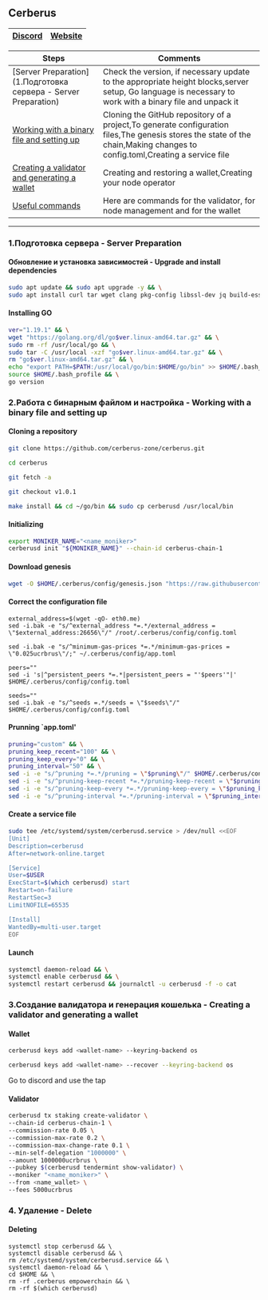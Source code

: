 ## Cerberus


[Discord](https://discord.gg/wjMC7J4Q) | [Website](https://docs.cerberus.zone/running-a-validator.html)
--- | --- |

Steps | Comments
--- | --- |
[Server Preparation](1.Подготовка сервера - Server Preparation) | Check the version, if necessary update to the appropriate height blocks,server setup, Go language is necessary to work with a binary file and unpack it
[Working with a binary file and setting up](https://github.com/DanilJPG/nodes_testnets/tree/main/EmpowerChain#:~:text=2.%D0%A0%D0%B0%D0%B1%D0%BE%D1%82%D0%B0%20%D1%81%20%D0%B1%D0%B8%D0%BD%D0%B0%D1%80%D0%BD%D1%8B%D0%BC%20%D1%84%D0%B0%D0%B9%D0%BB%D0%BE%D0%BC%20%D0%B8%20%D0%BD%D0%B0%D1%81%D1%82%D1%80%D0%BE%D0%B9%D0%BA%D0%B0%20%2D%20Working%20with%20a%20binary%20file%20and%20setting%20up) | Cloning the GitHub repository of a project,To generate configuration files,The genesis stores the state of the chain,Making changes to config.toml,Creating a service file
[Creating a validator and generating a wallet](https://github.com/DanilJPG/nodes_testnets/blob/main/EmpowerChain/Readme.md#:~:text=3.%D0%A1%D0%BE%D0%B7%D0%B4%D0%B0%D0%BD%D0%B8%D0%B5%20%D0%B2%D0%B0%D0%BB%D0%B8%D0%B4%D0%B0%D1%82%D0%BE%D1%80%D0%B0%20%D0%B8%20%D0%B3%D0%B5%D0%BD%D0%B5%D1%80%D0%B0%D1%86%D0%B8%D1%8F%20%D0%BA%D0%BE%D1%88%D0%B5%D0%BB%D1%8C%D0%BA%D0%B0%20%2D%20Creating%20a%20validator%20and%20generating%20a%20wallet) | Creating and restoring a wallet,Creating your node operator
[Useful commands](https://github.com/DanilJPG/mainnet_guides/blob/main/Cerberus/Useful%20commands.md) | Here are commands for the validator, for node management and for the wallet

***

### 1.Подготовка сервера - Server Preparation 
#### Обновление и установка зависимостей - Upgrade and install dependencies
```Bash
sudo apt update && sudo apt upgrade -y && \
sudo apt install curl tar wget clang pkg-config libssl-dev jq build-essential bsdmainutils git make ncdu gcc git jq chrony liblz4-tool -y
```
#### Installing GO
```Bash
ver="1.19.1" && \
wget "https://golang.org/dl/go$ver.linux-amd64.tar.gz" && \
sudo rm -rf /usr/local/go && \
sudo tar -C /usr/local -xzf "go$ver.linux-amd64.tar.gz" && \
rm "go$ver.linux-amd64.tar.gz" && \
echo "export PATH=$PATH:/usr/local/go/bin:$HOME/go/bin" >> $HOME/.bash_profile && \
source $HOME/.bash_profile && \
go version
```

### 2.Работа с бинарным файлом и настройка - Working with a binary file and setting up
#### Cloning a repository 
```Bash
git clone https://github.com/cerberus-zone/cerberus.git

cd cerberus

git fetch -a

git checkout v1.0.1

make install && cd ~/go/bin && sudo cp cerberusd /usr/local/bin
```
#### Initializing
```Bash
export MONIKER_NAME="<name_moniker>"
cerberusd init "${MONIKER_NAME}" --chain-id cerberus-chain-1
```
#### Download genesis
```Bash
wget -O $HOME/.cerberus/config/genesis.json "https://raw.githubusercontent.com/cerberus-zone/cerberus_genesis/main/genesis.json"
```
#### Correct the configuration file
```Shell
external_address=$(wget -qO- eth0.me)
sed -i.bak -e "s/^external_address *=.*/external_address = \"$external_address:26656\"/" /root/.cerberus/config/config.toml

sed -i.bak -e "s/^minimum-gas-prices *=.*/minimum-gas-prices = \"0.025ucrbrus\"/;" ~/.cerberus/config/app.toml

peers=""
sed -i 's|^persistent_peers *=.*|persistent_peers = "'$peers'"|' $HOME/.cerberus/config/config.toml

seeds=""
sed -i.bak -e "s/^seeds =.*/seeds = \"$seeds\"/" $HOME/.cerberus/config/config.toml
```
#### Prunning `app.toml'
```Bash
pruning="custom" && \
pruning_keep_recent="100" && \
pruning_keep_every="0" && \
pruning_interval="50" && \
sed -i -e "s/^pruning *=.*/pruning = \"$pruning\"/" $HOME/.cerberus/config/app.toml && \
sed -i -e "s/^pruning-keep-recent *=.*/pruning-keep-recent = \"$pruning_keep_recent\"/" $HOME/.cerberus/config/app.toml && \
sed -i -e "s/^pruning-keep-every *=.*/pruning-keep-every = \"$pruning_keep_every\"/" $HOME/.cerberus/config/app.toml && \
sed -i -e "s/^pruning-interval *=.*/pruning-interval = \"$pruning_interval\"/" $HOME/.cerberus/config/app.toml
```
#### Create a service file
```Bash
sudo tee /etc/systemd/system/cerberusd.service > /dev/null <<EOF
[Unit]
Description=cerberusd
After=network-online.target

[Service]
User=$USER
ExecStart=$(which cerberusd) start
Restart=on-failure
RestartSec=3
LimitNOFILE=65535

[Install]
WantedBy=multi-user.target
EOF

```
#### Launch
```Bash
systemctl daemon-reload && \
systemctl enable cerberusd && \
systemctl restart cerberusd && journalctl -u cerberusd -f -o cat
```
### 3.Создание валидатора и генерация кошелька - Creating a validator and generating a wallet
#### Wallet 
```Bash
cerberusd keys add <wallet-name> --keyring-backend os

cerberusd keys add <wallet-name> --recover --keyring-backend os
```
Go to discord and use the tap 

#### Validator
```Bash
cerberusd tx staking create-validator \
--chain-id cerberus-chain-1 \
--commission-rate 0.05 \
--commission-max-rate 0.2 \
--commission-max-change-rate 0.1 \
--min-self-delegation "1000000" \
--amount 1000000ucrbrus \
--pubkey $(cerberusd tendermint show-validator) \
--moniker "<name_moniker>" \
--from <name_wallet> \
--fees 5000ucrbrus
```

### 4. Удаление - Delete
#### Deleting
```Shell
systemctl stop cerberusd && \
systemctl disable cerberusd && \
rm /etc/systemd/system/cerberusd.service && \
systemctl daemon-reload && \
cd $HOME && \
rm -rf .cerberus empowerchain && \
rm -rf $(which cerberusd)
```

